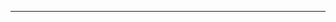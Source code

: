 <!--
CO_OP_TRANSLATOR_METADATA:
{
  "original_hash": "57c41f2af71001a2cff9d8eb797cb843",
  "translation_date": "2025-08-26T13:26:09+00:00",
  "source_file": "CONTRIBUTING.md",
  "language_code": "lt"
}
-->


---

